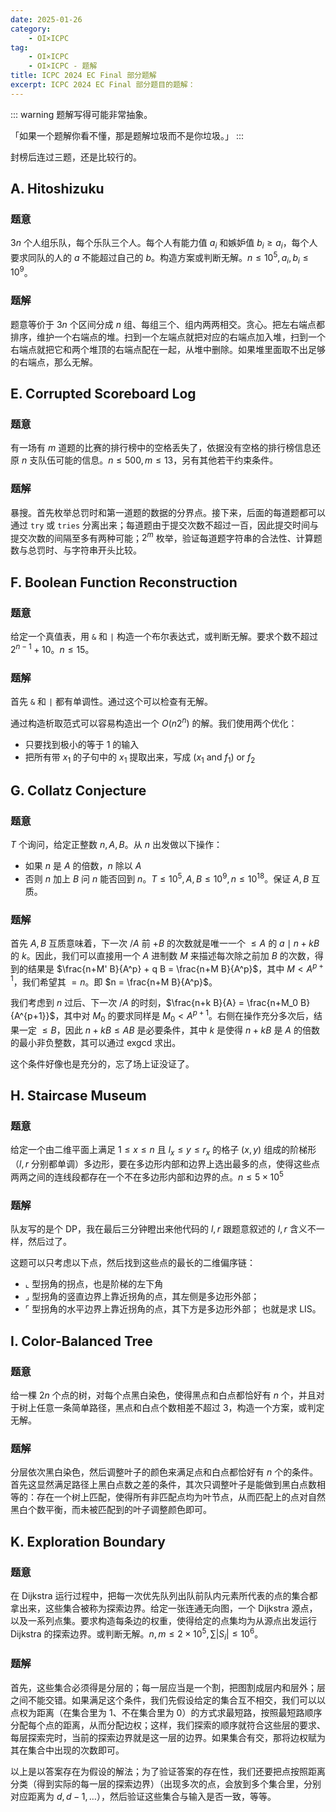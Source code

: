 ```yaml
---
date: 2025-01-26
category:
    - OI×ICPC
tag:
    - OI×ICPC
    - OI×ICPC - 题解
title: ICPC 2024 EC Final 部分题解
excerpt: ICPC 2024 EC Final 部分题目的题解：
---
```


::: warning
题解写得可能非常抽象。

「如果一个题解你看不懂，那是题解垃圾而不是你垃圾。」
:::

封榜后连过三题，还是比较行的。

## A. Hitoshizuku
### 题意

$3n$ 个人组乐队，每个乐队三个人。每个人有能力值 $a_i$ 和嫉妒值 $b_i\geq a_i$，每个人要求同队的人的 $a$ 不能超过自己的 $b$。构造方案或判断无解。$n\leq 10^5, a_i,b_i\leq 10^9$。

### 题解

题意等价于 $3n$ 个区间分成 $n$ 组、每组三个、组内两两相交。贪心。把左右端点都排序，维护一个右端点的堆。扫到一个左端点就把对应的右端点加入堆，扫到一个右端点就把它和两个堆顶的右端点配在一起，从堆中删除。如果堆里面取不出足够的右端点，那么无解。

## E. Corrupted Scoreboard Log
### 题意
有一场有 $m$ 道题的比赛的排行榜中的空格丢失了，依据没有空格的排行榜信息还原 $n$ 支队伍可能的信息。$n\leq 500, m\leq 13$，另有其他若干约束条件。

### 题解
暴搜。首先枚举总罚时和第一道题的数据的分界点。接下来，后面的每道题都可以通过 `try` 或 `tries` 分离出来；每道题由于提交次数不超过一百，因此提交时间与提交次数的间隔至多有两种可能；$2^m$ 枚举，验证每道题字符串的合法性、计算题数与总罚时、与字符串开头比较。

## F. Boolean Function Reconstruction
### 题意
给定一个真值表，用 `&` 和 `|` 构造一个布尔表达式，或判断无解。要求个数不超过 $2^{n-1}+10$。$n\leq 15$。

### 题解
首先 `&` 和 `|` 都有单调性。通过这个可以检查有无解。

通过构造析取范式可以容易构造出一个 $O(n 2^n)$ 的解。我们使用两个优化：
- 只要找到极小的等于 1 的输入
- 把所有带 $x_1$ 的子句中的 $x_1$ 提取出来，写成 $(x_1 \text{ and } f_1) \text{ or } f_2$

## G. Collatz Conjecture
### 题意
$T$ 个询问，给定正整数 $n,A,B$。从 $n$ 出发做以下操作：
- 如果 $n$ 是 $A$ 的倍数，$n$ 除以 $A$
- 否则 $n$ 加上 $B$
问 $n$ 能否回到 $n$。$T\leq 10^5, A,B\leq 10^9, n\leq 10^{18}$。保证 $A,B$ 互质。

### 题解
首先 $A,B$ 互质意味着，下一次 $/A$ 前 $+B$ 的次数就是唯一一个 $\leq A$ 的 $a\mid n+kB$ 的 $k$。因此，我们可以直接用一个 $A$ 进制数 $M$ 来描述每次除之前加 $B$ 的次数，得到的结果是 $\frac{n+M' B}{A^p} + q B = \frac{n+M B}{A^p}$，其中 $M<A^{p+1}$，我们希望其 $=n$。即 $n = \frac{n+M B}{A^p}$。

我们考虑到 $n$ 过后、下一次 $/A$ 的时刻，$\frac{n+k B}{A} = \frac{n+M_0 B}{A^{p+1}}$，其中对 $M_0$ 的要求同样是 $M_0<A^{p+1}$。右侧在操作充分多次后，结果一定 $\leq B$，因此 $n+kB \leq AB$ 是必要条件，其中 $k$ 是使得 $n+kB$ 是 $A$ 的倍数的最小非负整数，其可以通过 exgcd 求出。

这个条件好像也是充分的，忘了场上证没证了。

## H. Staircase Museum
### 题意
给定一个由二维平面上满足 $1\leq x\leq n$ 且 $l_x \leq y\leq r_x$ 的格子 $(x,y)$ 组成的阶梯形（$l,r$ 分别都单调）多边形，要在多边形内部和边界上选出最多的点，使得这些点两两之间的连线段都存在一个不在多边形内部和边界的点。$n\leq 5\times 10^5$

### 题解
队友写的是个 DP，我在最后三分钟瞪出来他代码的 $l,r$ 跟题意叙述的 $l,r$ 含义不一样，然后过了。

这题可以只考虑以下点，然后找到这些点的最长的二维偏序链：
- ⌞ 型拐角的拐点，也是阶梯的左下角
- ⌟ 型拐角的竖直边界上靠近拐角的点，其左侧是多边形外部；
- ⌜ 型拐角的水平边界上靠近拐角的点，其下方是多边形外部；
也就是求 LIS。


## I. Color-Balanced Tree
### 题意
给一棵 $2n$ 个点的树，对每个点黑白染色，使得黑点和白点都恰好有 $n$ 个，并且对于树上任意一条简单路径，黑点和白点个数相差不超过 $3$，构造一个方案，或判定无解。

### 题解
分层依次黑白染色，然后调整叶子的颜色来满足点和白点都恰好有 $n$ 个的条件。首先这显然满足路径上黑白点数之差的条件，其次只调整叶子是能做到黑白点数相等的：存在一个树上匹配，使得所有非匹配点均为叶节点，从而匹配上的点对自然黑白个数平衡，而未被匹配到的叶子调整颜色即可。

## K. Exploration Boundary
### 题意
在 Dijkstra 运行过程中，把每一次优先队列出队前队内元素所代表的点的集合都拿出来，这些集合被称为探索边界。给定一张连通无向图，一个 Dijkstra 源点，以及一系列点集。要求构造每条边的权重，使得给定的点集均为从源点出发运行 Dijkstra 的探索边界。或判断无解。$n,m\leq 2\times 10^5, \sum |S_i|\leq 10^6$。

### 题解
首先，这些集合必须得是分层的；每一层应当是一个割，把图割成层内和层外；层之间不能交错。如果满足这个条件，我们先假设给定的集合互不相交，我们可以以点权为距离（在集合里为 $1$、不在集合里为 $0$）的方式求最短路，按照最短路顺序分配每个点的距离，从而分配边权；这样，我们探索的顺序就符合这些层的要求、每层探索完时，当前的探索边界就是这一层的边界。如果集合有交，那将边权赋为其在集合中出现的次数即可。

以上是以答案存在为假设的解法；为了验证答案的存在性，我们还要把点按照距离分类（得到实际的每一层的探索边界）（出现多次的点，会放到多个集合里，分别对应距离为 $d, d-1, \dots$），然后验证这些集合与输入是否一致，等等。

